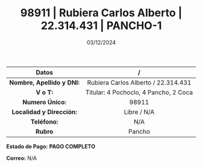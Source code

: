 ﻿---
title: 98911 | Rubiera Carlos Alberto | 22.314.431 | PANCHO-1
date: 03/12/2024
draft: false
tags: ['libre', 'titular', 'pancho']
---

|          **Datos**          |  /  |
|:---------------------------:|:---:|
| **Nombre, Apellido y DNI:** | Rubiera Carlos Alberto / 22.314.431 |
|          **V o T:**         | Titular: 4 Pochoclo, 4 Pancho, 2 Coca |
|      **Numero Único:**      | 98911 |
|  **Localidad y Dirección:** | Libre / N/A |
|        **Teléfono:**        | N/A |
|          **Rubro**          | Pancho |

**Estado de Pago:** **PAGO COMPLETO**

**Correo:** N/A
